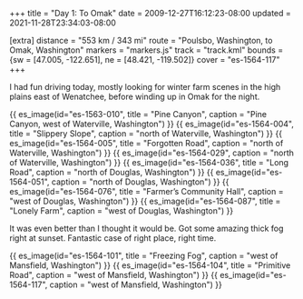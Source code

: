 +++
title = "Day 1: To Omak"
date = 2009-12-27T16:12:23-08:00
updated = 2021-11-28T23:34:03-08:00

[extra]
distance = "553 km / 343 mi"
route = "Poulsbo, Washington, to Omak, Washington"
markers = "markers.js"
track = "track.kml"
bounds = {sw = [47.005, -122.651], ne = [48.421, -119.502]}
cover = "es-1564-117"
+++

I had fun driving today, mostly looking for winter farm scenes in the high plains east of Wenatchee, before winding up in Omak for the night. 

<!-- more -->

{{ es_image(id="es-1563-010", title = "Pine Canyon", caption = "Pine Canyon, west of Waterville, Washington") }}
{{ es_image(id="es-1564-004", title = "Slippery Slope", caption = "north of Waterville, Washington") }}
{{ es_image(id="es-1564-005", title = "Forgotten Road", caption = "north of Waterville, Washington") }}
{{ es_image(id="es-1564-029", caption = "north of Waterville, Washington") }}
{{ es_image(id="es-1564-036", title = "Long Road", caption = "north of Douglas, Washington") }}
{{ es_image(id="es-1564-051", caption = "north of Douglas, Washington") }}
{{ es_image(id="es-1564-076", title = "Farmer’s Community Hall", caption = "west of Douglas, Washington") }}
{{ es_image(id="es-1564-087", title = "Lonely Farm", caption = "west of Douglas, Washington") }}

It was even better than I thought it would be. Got some amazing thick fog right at sunset. Fantastic case of right place, right time.

{{ es_image(id="es-1564-101", title = "Freezing Fog", caption = "west of Mansfield, Washington") }}
{{ es_image(id="es-1564-104", title = "Primitive Road", caption = "west of Mansfield, Washington") }}
{{ es_image(id="es-1564-117", caption = "west of Mansfield, Washington") }}
